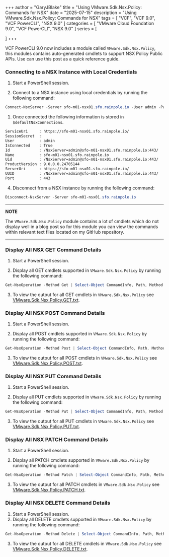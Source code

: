 +++
author = "GaryJBlake"
title = "Using VMware.Sdk.Nsx.Policy: Commands for NSX"
date = "2025-07-15"
description = "Using VMware.Sdk.Nsx.Policy: Commands for NSX"
tags = [
    "VCF",
    "VCF 9.0",
    "VCF PowerCLI",
    "NSX 9.0"
]
categories = [
    "VMware Cloud Foundation 9.0",
    "VCF PowerCLI",
    "NSX 9.0"
]
series = [

]
+++

VCF PowerCLI 9.0 now includes a module called `VMware.Sdk.Nsx.Policy`, this modules contains auto-generated cmdlets to support NSX Policy Public APIs. Use can use this post as a quick reference guide.

### Connecting to a NSX Instance with Local Credentials

1. Start a PowerShell session.

2. Connect to a NSX instance using local credentials by running the following command:

``` powershell
Connect-NsxServer -Server sfo-m01-nsx01.sfo.rainpole.io -User admin -Password VMw@re1!VMw@re1!
```

1. Once connected the following information is stored in `$defaultNsxConnections`.

``` bash
ServiceUri     : https://sfo-m01-nsx01.sfo.rainpole.io/
SessionSecret  :
User           : admin
IsConnected    : True
Id             : /NsxServer=admin@sfo-m01-nsx01.sfo.rainpole.io:443/
Name           : sfo-m01-nsx01.sfo.rainpole.io
Uid            : /NsxServer=admin@sfo-m01-nsx01.sfo.rainpole.io:443/
ProductVersion : 9.0.0.0.24705144
ServerUri      : https://sfo-m01-nsx01.sfo.rainpole.io/
UUID           : /NsxServer=admin@sfo-m01-nsx01.sfo.rainpole.io:443/
Port           : 443
```

4. Disconnect from a NSX instance by running the following command:

``` powershell
Disconnect-NsxServer -Server sfo-m01-nsx01.sfo.rainpole.io
```

---
**NOTE**

The `VMware.Sdk.Nsx.Policy` module contains a lot of cmdlets which do not display well in a blog post so for this module you can view the commands within relevant text files located on my GitHub repository.

---

### Display All NSX GET Command Details

1. Start a PowerShell session.

2. Display all GET cmdlets supported in `VMware.Sdk.Nsx.Policy` by running the following command:

``` powershell
Get-NsxOperation -Method Get | Select-Object CommandInfo, Path, Method
```

3. To view the output for all GET cmdlets in `VMware.Sdk.Nsx.Policy` see [VMware.Sdk.Nsx.Policy.GET.txt](https://github.com/GaryJBlake/my-cloudy-world-scripts/blob/main/PowerShell/vcf.powercli/command-info/VMware.Sdk.Nsx.Policy.GET.txt).

### Display All NSX POST Command Details

1. Start a PowerShell session.

2. Display all POST cmdlets supported in `VMware.Sdk.Nsx.Policy` by running the following command:

``` powershell
Get-NsxOperation -Method Post | Select-Object CommandInfo, Path, Method
```

3. To view the output for all POST cmdlets in `VMware.Sdk.Nsx.Policy` see [VMware.Sdk.Nsx.Policy.POST.txt](https://github.com/GaryJBlake/my-cloudy-world-scripts/blob/main/PowerShell/vcf.powercli/command-info/VMware.Sdk.Nsx.Policy.POST.txt).

### Display All NSX PUT Command Details

1. Start a PowerShell session.

2. Display all PUT cmdlets supported in `VMware.Sdk.Nsx.Policy` by running the following command:

``` powershell
Get-NsxOperation -Method Put | Select-Object CommandInfo, Path, Method
```

3. To view the output for all PUT cmdlets in `VMware.Sdk.Nsx.Policy` see [VMware.Sdk.Nsx.Policy.PUT.txt](https://github.com/GaryJBlake/my-cloudy-world-scripts/blob/main/PowerShell/vcf.powercli/command-info/VMware.Sdk.Nsx.Policy.PUT.txt).

### Display All NSX PATCH Command Details

1. Start a PowerShell session.

2. Display all PATCH cmdlets supported in `VMware.Sdk.Nsx.Policy` by running the following command:

``` powershell
Get-NsxOperation -Method Patch | Select-Object CommandInfo, Path, Method
```

3. To view the output for all PATCH cmdlets in `VMware.Sdk.Nsx.Policy` see [VMware.Sdk.Nsx.Policy.PATCH.txt](https://github.com/GaryJBlake/my-cloudy-world-scripts/blob/main/PowerShell/vcf.powercli/command-info/VMware.Sdk.Nsx.Policy.PATCH.txt).

### Display All NSX DELETE Command Details

1. Start a PowerShell session.
2. Display all DELETE cmdlets supported in `VMware.Sdk.Nsx.Policy` by running the following command:

``` powershell
Get-NsxOperation -Method Delete | Select-Object CommandInfo, Path, Method
```

3. To view the output for all DELETE cmdlets in `VMware.Sdk.Nsx.Policy` see [VMware.Sdk.Nsx.Policy.DELETE.txt](https://github.com/GaryJBlake/my-cloudy-world-scripts/blob/main/PowerShell/vcf.powercli/command-info/VMware.Sdk.Nsx.Policy.DELETE.txt).
